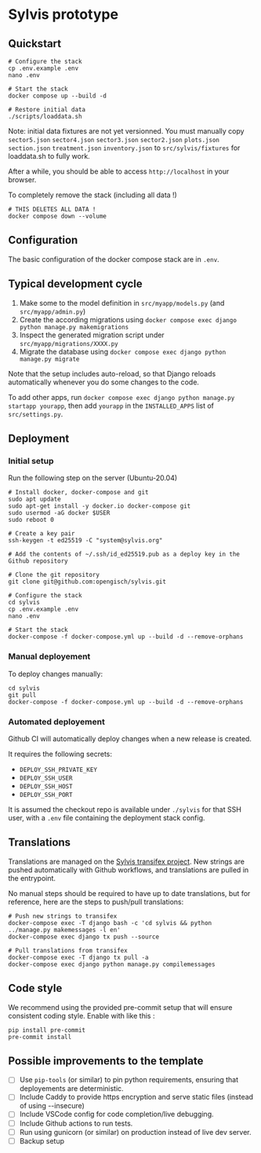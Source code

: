 # Sylvis prototype


## Quickstart

```
# Configure the stack
cp .env.example .env
nano .env

# Start the stack
docker compose up --build -d

# Restore initial data
./scripts/loaddata.sh
```

Note: initial data fixtures are not yet versionned. You must manually copy `sector5.json` `sector4.json` `sector3.json` `sector2.json` `plots.json` `section.json` `treatment.json` `inventory.json` to `src/sylvis/fixtures` for loaddata.sh to fully work.

After a while, you should be able to access `http://localhost` in your browser.

To completely remove the stack (including all data !)
```
# THIS DELETES ALL DATA !
docker compose down --volume
```

## Configuration

The basic configuration of the docker compose stack are in `.env`.


## Typical development cycle

1. Make some to the model definition in `src/myapp/models.py` (and `src/myapp/admin.py`)
3. Create the according migrations using `docker compose exec django python manage.py makemigrations`
4. Inspect the generated migration script under `src/myapp/migrations/XXXX.py`
5. Migrate the database using `docker compose exec django python manage.py migrate`

Note that the setup includes auto-reload, so that Django reloads automatically whenever you do some changes to the code.

To add other apps, run `docker compose exec django python manage.py startapp yourapp`, then add `yourapp` in the `INSTALLED_APPS` list of `src/settings.py`.


## Deployment


### Initial setup

Run the following step on the server (Ubuntu-20.04)
```
# Install docker, docker-compose and git
sudo apt update
sudo apt-get install -y docker.io docker-compose git
sudo usermod -aG docker $USER
sudo reboot 0

# Create a key pair
ssh-keygen -t ed25519 -C "system@sylvis.org"

# Add the contents of ~/.ssh/id_ed25519.pub as a deploy key in the Github repository

# Clone the git repository
git clone git@github.com:opengisch/sylvis.git

# Configure the stack
cd sylvis
cp .env.example .env
nano .env

# Start the stack
docker-compose -f docker-compose.yml up --build -d --remove-orphans
```

### Manual deployement

To deploy changes manually:
```
cd sylvis
git pull
docker-compose -f docker-compose.yml up --build -d --remove-orphans
```

### Automated deployement

Github CI will automatically deploy changes when a new release is created.

It requires the following secrets:
- `DEPLOY_SSH_PRIVATE_KEY`
- `DEPLOY_SSH_USER`
- `DEPLOY_SSH_HOST`
- `DEPLOY_SSH_PORT`

It is assumed the checkout repo is available under `./sylvis` for that SSH user, with a `.env` file
containing the deployment stack config.


## Translations

Translations are managed on the [Sylvis transifex project](https://www.transifex.com/opengisch/sylvis). New strings are pushed automatically with Github workflows, and translations are pulled in the entrypoint.

No manual steps should be required to have up to date translations, but for reference, here are the steps to push/pull translations:

```
# Push new strings to transifex
docker-compose exec -T django bash -c 'cd sylvis && python ../manage.py makemessages -l en'
docker-compose exec django tx push --source

# Pull translations from transifex
docker-compose exec -T django tx pull -a
docker-compose exec django python manage.py compilemessages
```

## Code style

We recommend using the provided pre-commit setup that will ensure consistent coding style. Enable with like this :
```
pip install pre-commit
pre-commit install
```


## Possible improvements to the template

- [ ] Use `pip-tools` (or similar) to pin python requirements, ensuring that deployements are deterministic.
- [ ] Include Caddy to provide https encryption and serve static files (instead of using --insecure)
- [ ] Include VSCode config for code completion/live debugging.
- [ ] Include Github actions to run tests.
- [ ] Run using gunicorn (or similar) on production instead of live dev server.
- [ ] Backup setup
